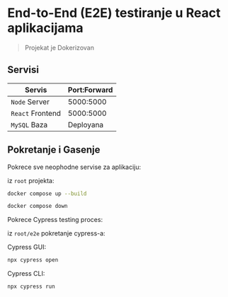 # End-to-End (E2E) testiranje u React aplikacijama

> Projekat je Dokerizovan

## Servisi 

| Servis            | Port:Forward |
|-------------------|--------------|
| `Node` Server     | 5000:5000    |
| `React` Frontend  | 5000:5000    |
| `MySQL` Baza      | Deployana    |

## Pokretanje i Gasenje

Pokrece sve neophodne servise za aplikaciju:

iz `root` projekta:
```bash
docker compose up --build
```
```bash
docker compose down
```

Pokrece Cypress testing proces:

iz `root/e2e` pokretanje cypress-a:

Cypress GUI:
```bash
npx cypress open 
```
Cypress CLI:
```bash
npx cypress run
```
